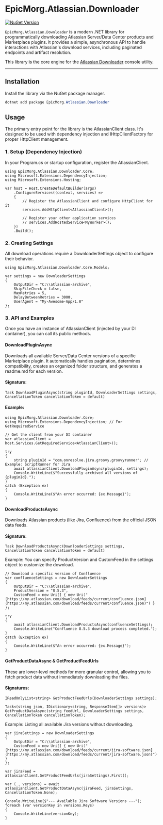 # EpicMorg.Atlassian.Downloader

[![NuGet Version](https://img.shields.io/nuget/v/EpicMorg.Atlassian.Downloader.svg)](https://www.nuget.org/packages/EpicMorg.Atlassian.Downloader/)


`EpicMorg.Atlassian.Downloader` is a modern .NET library for programmatically downloading Atlassian Server/Data Center products and Marketplace plugins. It provides a simple, asynchronous API to handle interactions with Atlassian's download services, including paginated endpoints and artifact resolution.

This library is the core engine for the [Atlassian Downloader](https://github.com/EpicMorg/atlassian-downloader) console utility.

---

## Installation

Install the library via the NuGet package manager.

```powershell
dotnet add package EpicMorg.Atlassian.Downloader
```

## Usage
The primary entry point for the library is the AtlassianClient class. It's designed to be used with dependency injection and IHttpClientFactory for proper HttpClient management.

### 1. Setup (Dependency Injection)
In your Program.cs or startup configuration, register the AtlassianClient.

```
using EpicMorg.Atlassian.Downloader.Core;
using Microsoft.Extensions.DependencyInjection;
using Microsoft.Extensions.Hosting;

var host = Host.CreateDefaultBuilder(args)
    .ConfigureServices((context, services) =>
    {
        // Register the AtlassianClient and configure HttpClient for it
        services.AddHttpClient<AtlassianClient>();

        // Register your other application services
        // services.AddHostedService<MyWorker>();
    })
    .Build();
```

### 2. Creating Settings
All download operations require a DownloaderSettings object to configure their behavior.

```
using EpicMorg.Atlassian.Downloader.Core.Models;

var settings = new DownloaderSettings
{
    OutputDir = "C:\\atlassian-archive",
    SkipFileCheck = false,
    MaxRetries = 5,
    DelayBetweenRetries = 3000,
    UserAgent = "My-Awesome-App/1.0"
};
```

### 3. API and Examples
Once you have an instance of AtlassianClient (injected by your DI container), you can call its public methods.

#### DownloadPluginAsync
Downloads all available Server/Data Center versions of a specific Marketplace plugin. It automatically handles pagination, determines compatibility, creates an organized folder structure, and generates a readme.md for each version.

#### Signature:

`Task DownloadPluginAsync(string pluginId, DownloaderSettings settings, CancellationToken cancellationToken = default)`

#### Example:

```
using EpicMorg.Atlassian.Downloader.Core;
using Microsoft.Extensions.DependencyInjection; // For GetRequiredService

// Get the client from your DI container
var atlassianClient = host.Services.GetRequiredService<AtlassianClient>();

try
{
    string pluginId = "com.onresolve.jira.groovy.groovyrunner"; // Example: ScriptRunner for Jira
    await atlassianClient.DownloadPluginAsync(pluginId, settings);
    Console.WriteLine($"Successfully archived all versions of {pluginId}.");
}
catch (Exception ex)
{
    Console.WriteLine($"An error occurred: {ex.Message}");
}
```

#### DownloadProductsAsync
Downloads Atlassian products (like Jira, Confluence) from the official JSON data feeds.

#### Signature:

```
Task DownloadProductsAsync(DownloaderSettings settings, CancellationToken cancellationToken = default)
```

Example:
You can specify ProductVersion and CustomFeed in the settings object to customize the download.

```
// Download a specific version of Confluence
var confluenceSettings = new DownloaderSettings
{
    OutputDir = "C:\\atlassian-archive",
    ProductVersion = "8.5.3",
    CustomFeed = new Uri[] { new Uri("[https://my.atlassian.com/download/feeds/current/confluence.json](https://my.atlassian.com/download/feeds/current/confluence.json)") }
};

try
{
    await atlassianClient.DownloadProductsAsync(confluenceSettings);
    Console.WriteLine("Confluence 8.5.3 download process completed.");
}
catch (Exception ex)
{
    Console.WriteLine($"An error occurred: {ex.Message}");
}
```

#### GetProductDataAsync & GetProductFeedUrls
These are lower-level methods for more granular control, allowing you to fetch product data without immediately downloading the files.

#### Signatures:

```
IReadOnlyList<string> GetProductFeedUrls(DownloaderSettings settings);

Task<(string json, IDictionary<string, ResponseItem[]> versions)> GetProductDataAsync(string feedUrl, DownloaderSettings settings, CancellationToken cancellationToken);
```
Example: Listing all available Jira versions without downloading.

```
var jiraSettings = new DownloaderSettings 
{ 
    OutputDir = "C:\\atlassian-archive",
    CustomFeed = new Uri[] { new Uri("[https://my.atlassian.com/download/feeds/current/jira-software.json](https://my.atlassian.com/download/feeds/current/jira-software.json)") }
};

var jiraFeed = atlassianClient.GetProductFeedUrls(jiraSettings).First();

var (_, versions) = await atlassianClient.GetProductDataAsync(jiraFeed, jiraSettings, CancellationToken.None);

Console.WriteLine($"--- Available Jira Software Versions ---");
foreach (var versionKey in versions.Keys)
{
    Console.WriteLine(versionKey);
}
```